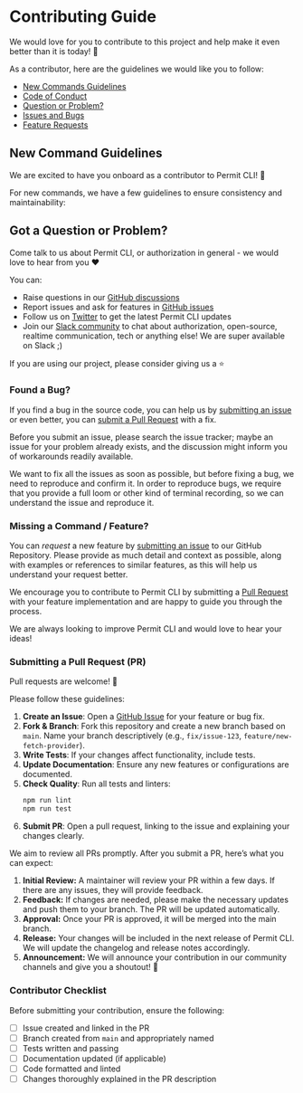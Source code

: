 # Contributing Guide

We would love for you to contribute to this project and help make it even better than it is today! 💎

As a contributor, here are the guidelines we would like you to follow:
 - [New Commands Guidelines](#new-command-guidelines)
 - [Code of Conduct](https://github.com/permitio/permit-cli/blob/master/CODE_OF_CONDUCT.md)
 - [Question or Problem?](#question)
 - [Issues and Bugs](#issue)
 - [Feature Requests](#feature)



## New Command Guidelines

We are excited to have you onboard as a contributor to Permit CLI! 🎉

For new commands, we have a few guidelines to ensure consistency and maintainability:


## <a name="question"></a> Got a Question or Problem?
Come talk to us about Permit CLI, or authorization in general - we would love to hear from you ❤️

You can:
- Raise questions in our [GitHub discussions](https://github.com/permitio/permit-cli/discussions)
- Report issues and ask for features in [GitHub issues](https://github.com/permitio/permit-cli/issues)
- Follow us on [Twitter](https://twitter.com/permit_io) to get the latest Permit CLI updates
- Join our [Slack community](https://io.permit.io/slack) to chat about authorization, open-source, realtime communication, tech or anything else! We are super available on Slack ;)

If you are using our project, please consider giving us a ⭐️

### <a name="issue"></a> Found a Bug?
If you find a bug in the source code, you can help us by [submitting an issue](https://github.com/permitio/permit-cli/issues) or even better, you can [submit a Pull Request](#submit-pr) with a fix.

Before you submit an issue, please search the issue tracker; maybe an issue for your problem already exists, and the discussion might inform you of workarounds readily available.

We want to fix all the issues as soon as possible, but before fixing a bug, we need to reproduce and confirm it.
In order to reproduce bugs, we require that you provide a full loom or other kind of terminal recording, so we can understand the issue and reproduce it.

### <a name="feature"></a> Missing a Command / Feature?
You can *request* a new feature by [submitting an issue](https://github.com/permitio/permit-cli/issues) to our GitHub Repository.
Please provide as much detail and context as possible, along with examples or references to similar features, as this will help us understand your request better.

We encourage you to contribute to Permit CLI by submitting a [Pull Request](#submit-pr) with your feature implementation and are happy to guide you through the process.

We are always looking to improve Permit CLI and would love to hear your ideas!

### <a name="submit-pr"></a> Submitting a Pull Request (PR)

Pull requests are welcome! 🙏

Please follow these guidelines:

1. **Create an Issue**: Open a [GitHub Issue](https://github.com/permitio/permit-cli/issues) for your feature or bug fix.
2. **Fork & Branch**: Fork this repository and create a new branch based on `main`. Name your branch descriptively (e.g., `fix/issue-123`, `feature/new-fetch-provider`).
3. **Write Tests**: If your changes affect functionality, include tests.
4. **Update Documentation**: Ensure any new features or configurations are documented.
5. **Check Quality**: Run all tests and linters:
    ```bash
    npm run lint
    npm run test
    ```
6. **Submit PR**: Open a pull request, linking to the issue and explaining your changes clearly.

We aim to review all PRs promptly. After you submit a PR, here’s what you can expect:
1. **Initial Review:** A maintainer will review your PR within a few days. If there are any issues, they will provide feedback.
2. **Feedback:** If changes are needed, please make the necessary updates and push them to your branch. The PR will be updated automatically.
3. **Approval:** Once your PR is approved, it will be merged into the main branch.
4. **Release:** Your changes will be included in the next release of Permit CLI. We will update the changelog and release notes accordingly.
5. **Announcement:** We will announce your contribution in our community channels and give you a shoutout! 🎉

### Contributor Checklist

Before submitting your contribution, ensure the following:

- [ ] Issue created and linked in the PR
- [ ] Branch created from `main` and appropriately named
- [ ] Tests written and passing
- [ ] Documentation updated (if applicable)
- [ ] Code formatted and linted
- [ ] Changes thoroughly explained in the PR description
